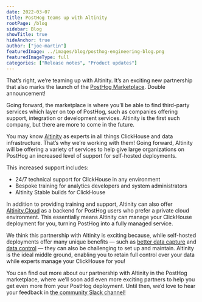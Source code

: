 ```yaml
---
date: 2022-03-07
title: PostHog teams up with Altinity
rootPage: /blog
sidebar: Blog
showTitle: true
hideAnchor: true
author: ["joe-martin"]
featuredImage: ../images/blog/posthog-engineering-blog.png
featuredImageType: full
categories: ["Release notes", "Product updates"]
---
```


That’s right, we’re teaming up with Altinity. It’s an exciting new partnership that also marks the launch of the [PostHog Marketplace](/marketplace). Double announcement!

Going forward, the marketplace is where you’ll be able to find third-party services which layer on top of PostHog, such as companies offering support, integration or development services. Altinity is the first such company, but there are more to come in the future. 

You may know [Altinity](https://altinity.com/) as experts in all things ClickHouse and data infrastructure. That’s why we’re working with them! Going forward, Altinity will be offering a variety of services to help give large organizations on PostHog an increased level of support for self-hosted deployments.

This increased support includes:

- 24/7 technical support for ClickHouse in any environment
- Bespoke training for analytics developers and system administrators
- Altinity Stable builds for ClickHouse

In addition to providing training and support, Altinity can also offer [Altinity.Cloud](https://altinity.com/cloud-database/) as a backend for PostHog users who prefer a private cloud environment. This essentially means Altinity can manage your ClickHouse deployment for you, turning PostHog into a fully managed service.

We think this partnership with Altinity is exciting because, while self-hosted deployments offer many unique benefits — such as [better data capture](/customers/saga) and [data control](/customers/vendasta) — they can also be challenging to set up and maintain. Altinity is the ideal middle ground, enabling you to retain full control over your data while experts manage your ClickHouse for you!

You can find out more about our partnership with Altinity in the PostHog marketplace, where we’ll soon add even more exciting partners to help you get even more from your PostHog deployment. Until then, we’d love to hear your feedback in [the community Slack channel!](/slack)
